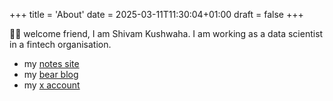 +++
title = 'About'
date = 2025-03-11T11:30:04+01:00
draft = false
+++

👋🏻 welcome friend, I am Shivam Kushwaha. I am working as a data scientist in a fintech organisation.

- my [notes site](https://sshvmk.github.io/notes/)
- my [bear blog](https://sshvmk.bearblog.dev/)
- my [x account](https://x.com/sshvmk)
